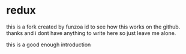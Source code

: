 # redux
this is a fork created by funzoa id to see how this works on the github.
thanks and i dont have anything to write here so just leave me alone.


this is a good enough introduction
